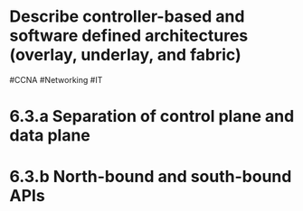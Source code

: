 # Describe controller-based and software defined architectures (overlay, underlay, and fabric)
#CCNA #Networking #IT 

# 6.3.a Separation of control plane and data plane
# 6.3.b North-bound and south-bound APIs

